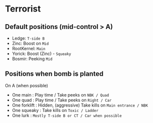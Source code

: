 Terrorist
===

Default positions (mid-control > A)
---

 * Ledge: ```T-side B```
 * Zinc: Boost on ```Mid```
 * RootKernel: ```Main```
 * Yorick: Boost (Zinc) - ```Squeaky```
 * Bosmir: Peeking ```Mid```

Positions when bomb is planted
---

On A (when possible)

 * One main : Play time / Take peeks on ```NBK / Quad```
 * One quad : Play time / Take peeks on ```Right / Car```
 * One forklift : Hidden, (aggressive) Take kills on ```Main entrance / NBK```
 * One squeaky : Take kills on ```Toxic / Ladder```
 * One lurk : ```Mostly T-side B or CT / Car when possible```
